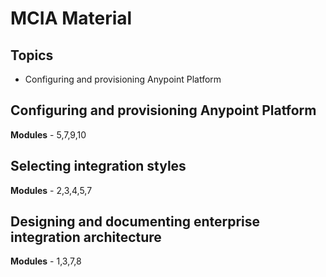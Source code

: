 # MCIA Material
## Topics
  - Configuring and provisioning Anypoint Platform

## Configuring and provisioning Anypoint Platform
**Modules** - 5,7,9,10

## Selecting integration styles
**Modules** - 2,3,4,5,7

## Designing and documenting enterprise integration architecture
**Modules** - 1,3,7,8

